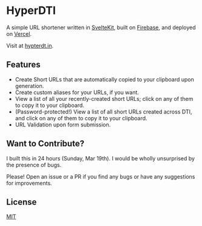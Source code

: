 # HyperDTI

A simple URL shortener written in [SvelteKit](https://kit.svelte.dev/), built on [Firebase](https://firebase.google.com/), and deployed on [Vercel](https://vercel.com/).

Visit at [hypterdt.in](https://hyperdt.in).

## Features

- Create Short URLs that are automatically copied to your clipboard upon generation.
- Create custom aliases for your URLs, if you want.
- View a list of all your recently-created short URLs; click on any of them to copy it to your clipboard.
- (Password-protected!) View a list of all short URLs created across DTI, and click on any of them to copy it to your clipboard.
- URL Validation upon form submission.

## Want to Contribute?

I built this in 24 hours (Sunday, Mar 19th). I would be wholly unsurprised by the presence of bugs.

Please! Open an issue or a PR if you find any bugs or have any suggestions for improvements.

## License

[MIT](LICENSE)
